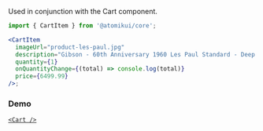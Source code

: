 Used in conjunction with the Cart component.

```jsx
import { CartItem } from '@atomikui/core';

<CartItem
  imageUrl="product-les-paul.jpg"
  description="Gibson - 60th Anniversary 1960 Les Paul Standard - Deep Cherry Sunburst"
  quantity={1}
  onQuantityChange={(total) => console.log(total)}
  price={6499.99}
/>;
```

### Demo

[`<Cart />`](https://alaneicker1975.github.io/atomik-ui/#/Informational/Cart)
